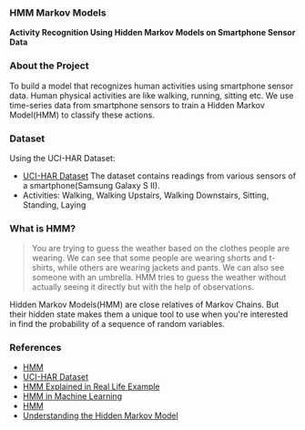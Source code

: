### HMM Markov Models
**Activity Recognition Using Hidden Markov Models on Smartphone Sensor Data**

### About the Project
To build a model that recognizes human activities using smartphone sensor data. Human physical activities are like walking, running, sitting etc. We use time-series data from smartphone sensors to train a Hidden Markov Model(HMM) to classify these actions.

### Dataset
Using the UCI-HAR Dataset:
- [UCI-HAR Dataset](https://archive.ics.uci.edu/dataset/240/human+activity+recognition+using+smartphones)
The dataset contains readings from various sensors of a smartphone(Samsung Galaxy S II).
- Activities: Walking, Walking Upstairs, Walking Downstairs, Sitting, Standing, Laying

### What is HMM?
> You are trying to guess the weather based on the clothes people are wearing. We can see that some people are wearing shorts and t-shirts, while others are wearing jackets and pants. We can also see someone with an umbrella. HMM tries to guess the weather without actually seeing it directly but with the help of observations. 

Hidden Markov Models(HMM) are close relatives of Markov Chains. But their hidden state makes them a unique tool to use when you're interested in find the probability of a sequence of random variables. 


### References
- [HMM](https://en.wikipedia.org/wiki/Hidden_Markov_model)
- [UCI-HAR Dataset](https://archive.ics.uci.edu/dataset/240/human+activity+recognition+using+smartphones)
- [HMM Explained in Real Life Example](https://medium.com/data-science/hidden-markov-models-explained-with-a-real-life-example-and-python-code-2df2a7956d65)
- [HMM in Machine Learning](https://www.geeksforgeeks.org/hidden-markov-model-in-machine-learning/)
- [HMM](https://web.stanford.edu/~jurafsky/slp3/A.pdf)
- [Understanding the Hidden Markov Model](https://builtin.com/articles/hidden-markov-model)
